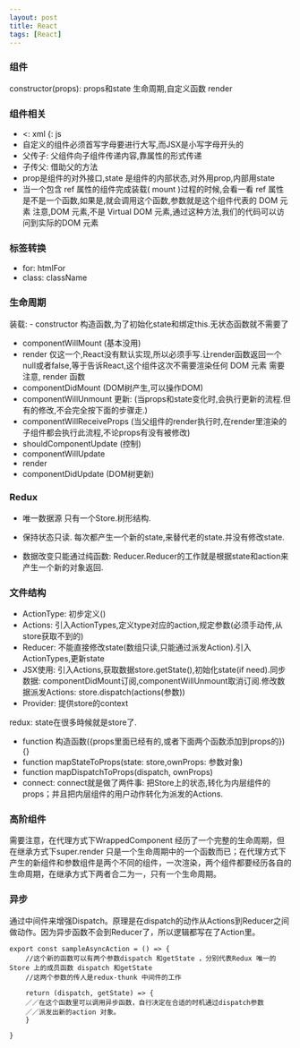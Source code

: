 ```yaml
---
layout: post
title: React
tags: [React]
---
```

### 组件 ###
constructor(props): props和state
生命周期,自定义函数
render

### 组件相关 ###
- <: xml   {: js
- 自定义的组件必须首写字母要进行大写,而JSX是小写字母开头的
- 父传子: 父组件向子组件传递内容,靠属性的形式传递
- 子传父: 借助父的方法
- prop是组件的对外接口,state 是组件的内部状态,对外用prop,内部用state
- 当一个包含 ref 属性的组件完成装载( mount )过程的时候,会看一看 ref 属性是不是一个函数,如果是,就会调用这个函数,参数就是这个组件代表的 DOM 元素 注意,DOM 元素,不是 Virtual DOM 元素,通过这种方法,我们的代码可以访问到实际的DOM 元素

### 标签转换 ###
- for: htmlFor
- class: className

### 生命周期 ###
装载: - constructor 构造函数,为了初始化state和绑定this.无状态函数就不需要了
- componentWillMount (基本没用)
- render 仅这一个,React没有默认实现,所以必须手写.让render函数返回一个null或者false,等于告诉React,这个组件这次不需要渲染任何 DOM 元素
需要注意, render 函数
- componentDidMount (DOM树产生,可以操作DOM)
- componentWillUnmount
更新: (当props和state变化时,会执行更新的流程.但有的修改,不会完全按下面的步骤走.)
- componentWillReceiveProps (当父组件的render执行时,在render里渲染的子组件都会执行此流程,不论props有没有被修改)
- shouldComponentUpdate (控制)
- componentWillUpdate 
- render
- componentDidUpdate (DOM树更新)

### Redux ###
- 唯一数据源 
只有一个Store.树形结构.

- 保持状态只读.
每次都产生一个新的state,来替代老的state.并没有修改state.

- 数据改变只能通过纯函数: Reducer.Reducer的工作就是根据state和action来产生一个新的对象返回.

### 文件结构 ###
- ActionType: 初步定义()
- Actions: 引入ActionTypes,定义type对应的action,规定参数(必须手动传,从store获取不到的)
- Reducer: 不能直接修改state(数组只读,只能通过派发Action).引入ActionTypes,更新state
- JSX使用: 引入Actions,获取数据store.getState(),初始化state(if need).同步数据: componentDidMount订阅,componentWillUnmount取消订阅.修改数据派发Actions: store.dispatch(actions(参数))
- Provider: 提供store的context

redux: state在很多時候就是store了.
- function 构造函数({props里面已经有的,或者下面两个函数添加到props的}){}
- function mapStateToProps(state: store,ownProps: 参数对象)
- function mapDispatchToProps(dispatch, ownProps)
- connect: connect就是做了两件事: 把Store上的状态,转化为内层组件的props；并且把内层组件的用户动作转化为派发的Actions.

### 高阶组件 ###
需要注意，在代理方式下WrappedComponent 经历了一个完整的生命周期，但在继承方式下super.render 只是一个生命周期中的一个函数而已；在代理方式下产生的新组件和参数组件是两个不同的组件，一次渲染，两个组件都要经历各自的生命周期，在继承方式下两者合二为一，只有一个生命周期。

### 异步 ###
通过中间件来增强Dispatch。原理是在dispatch的动作从Actions到Reducer之间做动作。因为异步函数不会到Reducer了，所以逻辑都写在了Action里。
```
export const sampleAsyncAction = () => {
    //这个新的函数可以有两个参数dispatch 和getState ，分别代表Redux 唯一的Store 上的成员函数 dispatch 和getState
    //这两个参数的传人是redux-thunk 中间件的工作

    return (dispatch, getState) => {
    ／／在这个函数里可以调用异步函数，自行决定在合适的时机通过dispatch参数
    ／／派发出新的action 对象。
    }

}
```
